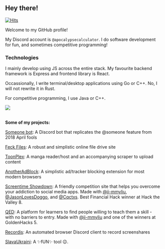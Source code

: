 ## Hey there!

[![Hits](https://hits.seeyoufarm.com/api/count/incr/badge.svg?url=https%3A%2F%2Fgithub.com%2FApocalypseCalculator%2FApocalypseCalculator&count_bg=%2376CB35&title_bg=%23555555&icon=github.svg&icon_color=%23E7E7E7&title=visits&edge_flat=true)](https://hits.seeyoufarm.com)


Welcome to my GitHub profile! 

My Discord account is `@apocalypsecalculator`. I do software development for fun, and sometimes competitive programming!

### Technologies

I mainly develop using JS across the entire stack. My favourite backend framework is Express and frontend library is React. 

Occassionally, I write terminal/desktop applications using Go or C++. No, I will not rewrite it in Rust.  

For competitive programming, I use Java or C++. 

<!-- ![Java](https://img.shields.io/badge/-java-E34A86?style=flat-square&logo=java) ![C++](https://img.shields.io/badge/-C++-00599C?style=flat-square&logo=c)
 ![TypeScript](https://img.shields.io/badge/-TypeScript-007ACC?style=flat-square&logo=typescript) <img src="https://img.shields.io/badge/-NodeJS-339933?style=flat-square&logo=Node.js&logoColor=FFFFFF"> ![Express.JS](https://img.shields.io/badge/-Express.JS-c7b198?style=plastic&logo=Express.JS) ![Graphql](https://img.shields.io/badge/-Graphql-E10098?style=plastic&logo=Graphql) <img src="https://img.shields.io/badge/-JavaScript-F7DF1E?style=flat-square&logo=javascript&logoColor=FFFFFF"> <img src="https://img.shields.io/badge/-HTML5-E34F26?style=flat-square&logo=html5&logoColor=FFFFFF"> <img src="https://img.shields.io/badge/-CSS3-1572B6?style=flat-square&logo=css3&logoColor=FFFFFF"> ![Bootstrap](https://img.shields.io/badge/-Bootstrap-563D7C?style=flat-square&logo=bootstrap) <img src="https://img.shields.io/badge/-Git-F05032?style=flat-square&logo=git&logoColor=FFFFFF"> <img src="https://img.shields.io/badge/-Google Cloud-4285F4?style=flat-square&logo=google-cloud&logoColor=FFFFFF"> <img src="https://img.shields.io/badge/-MongoDB-47A248?style=flat-square&logo=mongodb&logoColor=FFFFFF"> -->


<!-- # ![](https://discord.c99.nl/widget/theme-3/492079026089885708.png) -->


<!-- [![ApocalypseCalculator's github stats](https://github-readme-stats.vercel.app/api?username=ApocalypseCalculator&show_icons=true&theme=tokyonight&count_private=true&show_icons=true)](https://github.com/anuraghazra/github-readme-stats)
[![Top Langs](https://github-readme-stats.vercel.app/api/top-langs/?username=ApocalypseCalculator&layout=compact&theme=tokyonight)](https://github.com/anuraghazra/github-readme-stats) -->

<!--a href="#">
  <img align="start" src="https://github-readme-stats.vercel.app/api?username=ApocalypseCalculator&show_icons=true&theme=tokyonight&line_height=24&count_private=true&show_icons=true" />
</a -->
<a href="#">
  <img align="end" src="https://github-readme-stats.vercel.app/api/top-langs/?username=ApocalypseCalculator&layout=compact&theme=tokyonight&langs_count=10" />
</a>
<br><br>

**Some of my projects:**

[Someone bot](https://github.com/ApocalypseCalculator/Someone): A Discord bot that replicates the @someone feature from 2018 April fools

[Feck Files](https://github.com/ApocalypseCalculator/Feck): A robust and simplistic online file drive site

[ToonPlex](https://github.com/ApocalypseCalculator/ToonPlex): A manga reader/host and an accompanying scraper to upload content 

[AnotherAdBlock](https://github.com/ApocalypseCalculator/AnotherAdBlock): A simplistic ad/tracker blocking extension for most modern browsers

[Screentime Showdown](https://github.com/JasonLovesDoggo/ScreenTimeShowdown): A friendly competition site that helps you overcome your addiction to social media apps. Made with [@ji-mmyliu](https://github.com/ji-mmyliu), [@JasonLovesDoggo](https://github.com/JasonLovesDoggo), and [@Cqctxs](https://github.com/Cqctxs). Best Financial Hack winner at Hack the Valley 8.

[QED](https://github.com/ApocalypseCalculator/QED): A platform for learners to find people willing to teach them a skill - with no barriers to entry. Made with [@ji-mmyliu](https://github.com/ji-mmyliu) and one of the winners at GoldenHacks 5. 

[Recordis](https://github.com/ApocalypseCalculator/Recordis): An automated browser Discord client to record screenshares

[SlavaUkraini](https://github.com/ApocalypseCalculator/SlavaUkraini): A ✨fUN✨ tool 😉. 
